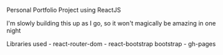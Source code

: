 Personal Portfolio Project using ReactJS

I'm slowly building this up as I go, so it won't magically be amazing in one night

Libraries used
    - react-router-dom
    - react-bootstrap bootstrap
    - gh-pages
    